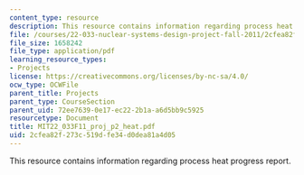 ```yaml
---
content_type: resource
description: This resource contains information regarding process heat progress report.
file: /courses/22-033-nuclear-systems-design-project-fall-2011/2cfea82f273c519dfe34d0dea81a4d05_MIT22_033F11_proj_p2_heat.pdf
file_size: 1658242
file_type: application/pdf
learning_resource_types:
- Projects
license: https://creativecommons.org/licenses/by-nc-sa/4.0/
ocw_type: OCWFile
parent_title: Projects
parent_type: CourseSection
parent_uid: 72ee7639-0e17-ec22-2b1a-a6d5bb9c5925
resourcetype: Document
title: MIT22_033F11_proj_p2_heat.pdf
uid: 2cfea82f-273c-519d-fe34-d0dea81a4d05
---
```

This resource contains information regarding process heat progress report.